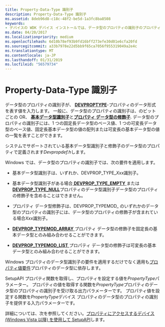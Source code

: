 ```yaml
---
title: Property-Data-Type 識別子
description: Property-Data-Type 識別子
ms.assetid: 8deb96d8-c18c-48f2-be5d-1a3fc8ba8508
keywords:
- デバイスの WDK デバイス インストールでは、データ型のプロパティの識別子のプロパティ
ms.date: 04/20/2017
ms.localizationpriority: medium
ms.openlocfilehash: 6d10b78ef93b9fd16bff273efe30d01e6cfa20fd
ms.sourcegitcommit: a33b7978e22d5bb9f65ca7056f955319049a2e4c
ms.translationtype: MT
ms.contentlocale: ja-JP
ms.lasthandoff: 01/31/2019
ms.locfileid: "56579734"
---
```

# <a name="property-data-type-identifiers"></a>Property-Data-Type 識別子


データ型のプロパティの識別子が、 [ **DEVPROPTYPE**](https://msdn.microsoft.com/library/windows/hardware/ff543546)-プロパティのデータ形式を表す値を入力します。 一般に、データ型のプロパティの識別子は、のビットごとの OR、 [**基本データ型識別子**](https://msdn.microsoft.com/library/windows/hardware/ff537793)と[**プロパティ データ型の修飾子**](https://msdn.microsoft.com/library/windows/hardware/ff549770). データ型のプロパティの識別子には、1 つの固定長データ型のベース値、1 つの可変長データ型のベース値、固定長基本データ型の値の配列または可変長の基本データ型の値の一覧を表すことができます。

システムでサポートされている基本データ型識別子と修飾子のデータ型のプロパティで定義されます*Devpropdef.h*します。

Windows では、データ型のプロパティの識別子では、次の要件を適用します。

-   基本データ型識別子は、いずれか、DEVPROP_TYPE_*Xxx*識別子。

-   基本データ型識別子がある場合[ **DEVPROP_TYPE_EMPTY** ](https://msdn.microsoft.com/library/windows/hardware/ff543585)または[ **DEVPROP_TYPE_NULL**](https://msdn.microsoft.com/library/windows/hardware/ff543602)プロパティのデータ型識別子データ型のプロパティの修飾子を含めることはできません。

-   プロパティ データ型修飾子は、DEVPROP_TYPEMOD_ のいずれかのデータ型のプロパティの識別子には、データ型のプロパティの修飾子が含まれている場合*Xxx*識別子。

-   [ **DEVPROP_TYPEMOD_ARRAY** ](https://msdn.microsoft.com/library/windows/hardware/ff543556)プロパティ データ型の修飾子を固定長の基本データ型とのみ組み合わせることができます。

-   [ **DEVPROP_TYPEMOD_LIST** ](https://msdn.microsoft.com/library/windows/hardware/ff543559)プロパティ データ型の修飾子は可変長の基本データ型とのみ組み合わせることができます。

Windows プロパティのデータ型識別子の要件を適用するだけでなく適用も[プロパティ値要件](property-value-requirements.md)プロパティのデータ型に依存します。

SetupAPI プロパティ関数を取得し、プロパティを設定する値を*PropertyType*パラメーター。 プロパティの値を取得する関数を*PropertyType*プロパティのデータ型のプロパティの識別子を受け取る出力パラメーターです。 プロパティ値を設定する関数を*PropertyType*デバイス プロパティのデータ型のプロパティの識別子を提供する入力パラメーターです。

詳細については、次を参照してください。[プロパティにアクセスするデバイス (Windows Vista 以降) を使用して SetupAPI](using-setupapi-to-access-device-properties--windows-vista-and-later-.md)します。

 

 





